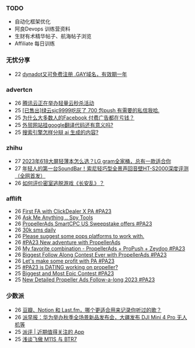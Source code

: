 ### TODO
-  自动化框架优化
-  阿良Devops 训练营资料
-  生财有术精华帖子、航海帖子浏览
-  Affiliate 每日训练

### 无忧分享
<!-- ruyo:START -->
-  22 [dynadot又可免费注册 .GAY域名，有效期一年](https://51.ruyo.net/18483.html)<!-- ruyo:END -->

### advertcn
<!-- advertcn:START -->
-  26 [腾讯云正在举办轻量云秒杀活动](https://www.advertcn.com/forum.php?mod=viewthread&tid=112280)
-  25 [[已售出]绿云sjc9999吃灰了 700 包push 有需要的私信我哈.](https://www.advertcn.com/forum.php?mod=viewthread&tid=112273)
-  25 [为什么大多数人的Facebook 付费广告都在亏钱？](https://www.advertcn.com/forum.php?mod=viewthread&tid=112272)
-  25 [外贸网站挂google翻译代码还有意义吗?](https://www.advertcn.com/forum.php?mod=viewthread&tid=112270)
-  25 [搜索引擎怎样分辩 ai 生成的内容?](https://www.advertcn.com/forum.php?mod=viewthread&tid=112269)<!-- advertcn:END -->

### zhihu
<!-- zhihu:START -->
-  27 [2023年618大屏轻薄本怎么选？LG gram全家桶，总有一款适合你](http://zhuanlan.zhihu.com/p/632641888?utm_campaign=rss&utm_medium=rss&utm_source=rss&utm_content=title)
-  27 [年轻人的第一台SoundBar！索尼轻巧型全景声回音壁HT-S2000深度评测（全网首发）](http://zhuanlan.zhihu.com/p/630990296?utm_campaign=rss&utm_medium=rss&utm_source=rss&utm_content=title)
-  26 [如何评价密室逃脱游戏《长安乱》？](http://www.zhihu.com/question/563950552/answer/3045961312?utm_campaign=rss&utm_medium=rss&utm_source=rss&utm_content=title)<!-- zhihu:END -->

### afflift
<!-- afflift:START -->
-  26 [First FA with ClickDealer X PA #PA23](https://afflift.com/f/threads/first-fa-with-clickdealer-x-pa-pa23.11680/)
-  26 [Ask Me Anything .. Spy Tools](https://afflift.com/f/threads/ask-me-anything-spy-tools.9343/)
-  26 [PropellerAds SmartCPC US Sweepstake offers #PA23](https://afflift.com/f/threads/propellerads-smartcpc-us-sweepstake-offers-pa23.11580/)
-  26 [30k sms daily](https://afflift.com/f/threads/30k-sms-daily.11679/)
-  26 [Please suggest some pops platforms to work with.](https://afflift.com/f/threads/please-suggest-some-pops-platforms-to-work-with.10064/)
-  26 [#PA23 New adventure with PropellerAds](https://afflift.com/f/threads/pa23-new-adventure-with-propellerads.11573/)
-  26 [My favorite combination - PropellerAds + ProPush + Zeydoo #PA23](https://afflift.com/f/threads/my-favorite-combination-propellerads-propush-zeydoo-pa23.11586/)
-  26 [Biggest Follow Along Contest Ever with PropellerAds #PA23](https://afflift.com/f/threads/biggest-follow-along-contest-ever-with-propellerads-pa23.11543/)
-  26 [Let&#39;s make some profit with PA #PA23](https://afflift.com/f/threads/lets-make-some-profit-with-pa-pa23.11600/)
-  25 [#PA23 is DATING working on propeller?](https://afflift.com/f/threads/pa23-is-dating-working-on-propeller.11678/)
-  25 [Biggest and Most Epic Contest #PA23](https://afflift.com/f/threads/biggest-and-most-epic-contest-pa23.11557/)
-  25 [New Detailed Propeller Ads Follow-a-long 2023 #PA23](https://afflift.com/f/threads/new-detailed-propeller-ads-follow-a-long-2023-pa23.11612/)<!-- afflift:END -->

### 少数派
<!-- sspai:START -->
-  26 [豆瓣、Notion 和 Last.fm，哪个更适合用来记录你听过的歌？](https://sspai.com/post/83174)
-  26 [派早报：华为举办秋季全场景新品发布会，大疆发布 DJI Mini 4 Pro 无人机等](https://sspai.com/post/83219)
-  25 [派评 | 近期值得关注的 App](https://sspai.com/post/83210)
-  25 [浅谈飞傲 M11S 与 BTR7](https://sspai.com/post/82472)<!-- sspai:END -->
